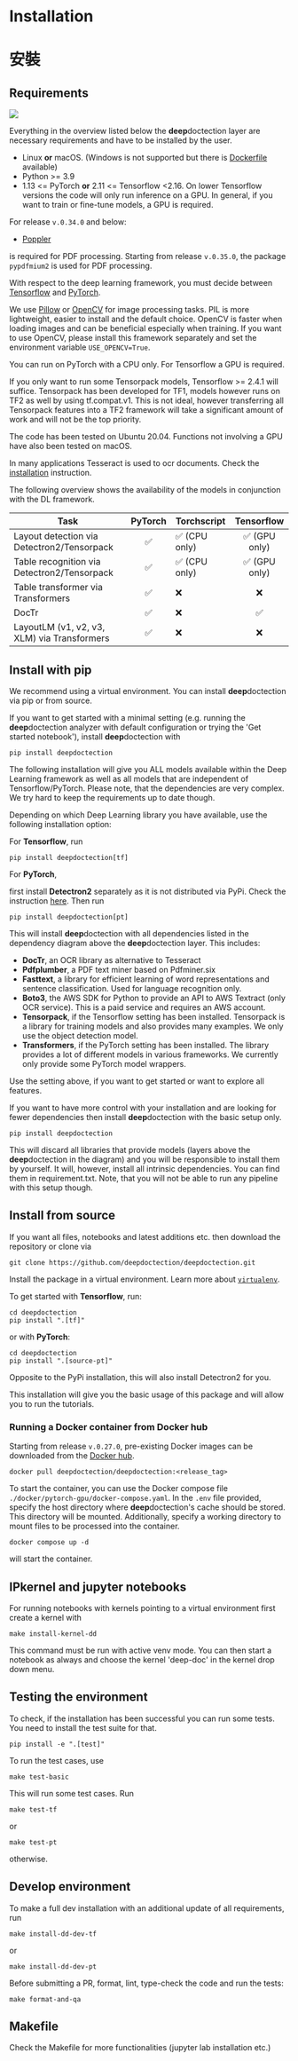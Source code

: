 # Installation

# 安裝
## Requirements

![](./tutorials/_imgs/requirements_deepdoctection_081124.png)

Everything in the overview listed below the **deep**doctection layer are necessary requirements and have to be installed 
by the user. 

- Linux **or** macOS. (Windows is not supported but there is [Dockerfile](../docker/pytorch-cpu-jupyter/Dockerfile) available)
- Python >=  3.9
- 1.13 <= PyTorch **or** 2.11 <= Tensorflow <2.16. On lower Tensorflow versions the code will only run inference on 
a GPU. In general, if you want to train or fine-tune models, a GPU is required.

For release `v.0.34.0` and below:

- [Poppler](https://poppler.freedesktop.org/)

is required for PDF processing. Starting from release `v.0.35.0`, the package `pypdfmium2` is used for PDF processing. 

With respect to the deep learning framework, you must decide between [Tensorflow](https://www.tensorflow.org/install?hl=en) 
and [PyTorch](https://pytorch.org/get-started/locally/).

We use [Pillow](https://pillow.readthedocs.io/en/stable/) or [OpenCV](https://github.com/opencv/opencv-python) for 
image processing tasks. PIL is more lightweight, easier to install and the default choice. 
OpenCV is faster when loading images and can be beneficial especially when training. If you want to use OpenCV, please
install this framework separately and set the environment variable `USE_OPENCV=True`. 

You can run on PyTorch with a CPU only. For Tensorflow a GPU is required.

If you only want to run some Tensorpack models, Tensorflow >= 2.4.1 will suffice.
Tensorpack has been developed for TF1, models however runs on TF2 as well by using tf.compat.v1. This is not ideal, 
however transferring all Tensorpack features into a TF2 framework will take a significant amount of work and will not be
the top priority.

The code has been tested on Ubuntu 20.04. Functions not involving a GPU have also been tested on macOS. 

In many applications Tesseract is used to ocr documents. Check the [installation](https://github.com/tesseract-ocr/tesseract) 
instruction.

The following overview shows the availability of the models in conjunction with the DL framework.

| Task                                          | PyTorch | Torchscript    |  Tensorflow  |
|-----------------------------------------------|:-------:|----------------|:------------:|
| Layout detection via Detectron2/Tensorpack    |    ✅    | ✅ (CPU only)   | ✅ (GPU only) |
| Table recognition via Detectron2/Tensorpack   |    ✅    | ✅ (CPU only)   | ✅ (GPU only) |
| Table transformer via Transformers            |    ✅    | ❌              |      ❌       |
| DocTr                                         |    ✅    | ❌              |      ✅       |
| LayoutLM (v1, v2, v3, XLM) via Transformers   |    ✅    | ❌              | ❌            |


## Install with pip

We recommend using a virtual environment. You can install **deep**doctection via pip or from source. 

If you want to get started with a minimal setting (e.g. running the **deep**doctection analyzer with 
default configuration or trying the 'Get started notebook'), install **deep**doctection with

```
pip install deepdoctection
```

The following installation will give you ALL models available within the Deep Learning framework as well as all models
that are independent of Tensorflow/PyTorch. Please note, that the dependencies are very complex. We try hard to keep 
the requirements up to date though.

Depending on which Deep Learning library you have available, use the following installation option:

For **Tensorflow**, run

```
pip install deepdoctection[tf]
```

For **PyTorch**, 

first install **Detectron2** separately as it is not distributed via PyPi. Check the instruction 
[here](https://detectron2.readthedocs.io/en/latest/tutorials/install.html). Then run

```
pip install deepdoctection[pt]
```

This will install **deep**doctection with all dependencies listed in the dependency diagram above the **deep**doctection 
layer. This includes:

- **DocTr**, an OCR library as alternative to Tesseract
- **Pdfplumber**, a PDF text miner based on Pdfminer.six
- **Fasttext**, a library for efficient learning of word representations and sentence classification. Used for language
  recognition only.
- **Boto3**, the AWS SDK for Python to provide an API to AWS Textract (only OCR service). This is a paid service and 
  requires an AWS account.
- **Tensorpack**, if the Tensorflow setting has been installed. Tensorpack is a library for training models and also 
  provides many examples. We only use the object detection model.
- **Transformers**, if the PyTorch setting has been installed. The library provides a lot of different models in various
  frameworks. We currently only provide some PyTorch model wrappers. 
    

Use the setting above, if you want to get started or want to explore all features. 

If you want to have more control with your installation and are looking for fewer dependencies then 
install **deep**doctection with the basic setup only.

```
pip install deepdoctection
```

This will discard all libraries that provide models (layers above the **deep**doctection in the diagram) and you 
will be responsible to install them by yourself. It will, however, install all intrinsic dependencies. You can find them
in requirement.txt. Note, that you will not be able to run any pipeline with this setup though.


## Install from source

If you want all files, notebooks and latest additions etc. then download the repository or clone via

```
git clone https://github.com/deepdoctection/deepdoctection.git
```

Install the package in a virtual environment. Learn more about 
[`virtualenv`](https://docs.python.org/3/tutorial/venv.html). 

To get started with **Tensorflow**, run:

```
cd deepdoctection 
pip install ".[tf]"
```

or with **PyTorch**:

```
cd deepdoctection
pip install ".[source-pt]"
```

Opposite to the PyPi installation, this will also install Detectron2 for you.

This installation will give you the basic usage of this package and will allow you to run the tutorials.


### Running a Docker container from Docker hub

Starting from release `v.0.27.0`, pre-existing Docker images can be downloaded from the 
[Docker hub](https://hub.docker.com/r/deepdoctection/deepdoctection).

```
docker pull deepdoctection/deepdoctection:<release_tag> 
```

To start the container, you can use the Docker compose file `./docker/pytorch-gpu/docker-compose.yaml`. 
In the `.env` file provided, specify the host directory where **deep**doctection's cache should be stored. 
This directory will be mounted. Additionally, specify a working directory to mount files to be processed into the 
container.

```
docker compose up -d
```

will start the container.

## IPkernel and jupyter notebooks

For running notebooks with kernels pointing to a virtual environment first create a kernel with

```
make install-kernel-dd
```

This command must be run with active venv mode. You can then start a notebook as always and choose the 
kernel 'deep-doc' in the kernel drop down menu.

## Testing the environment

To check, if the installation has been successful you can run some tests. You need to install the test suite for that.

```
pip install -e ".[test]"
```

To run the test cases, use

```
make test-basic
```

This will run some test cases. Run

```
make test-tf
```

or 

```
make test-pt
```

otherwise. 

## Develop environment

To make a full dev installation with an additional update of all requirements, run 


```
make install-dd-dev-tf
```

or 

```
make install-dd-dev-pt
```

Before submitting a PR, format, lint, type-check the code and run the tests:

```
make format-and-qa
```

## Makefile

Check the Makefile for more functionalities (jupyter lab installation etc.)
